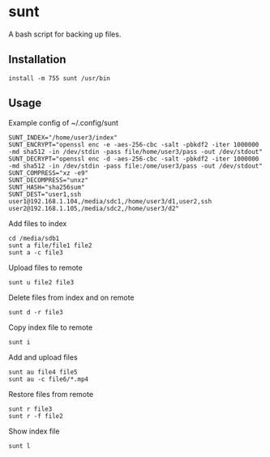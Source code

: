 # sunt

A bash script for backing up files.

## Installation
    install -m 755 sunt /usr/bin

## Usage

Example config of ~/.config/sunt

    SUNT_INDEX="/home/user3/index"
    SUNT_ENCRYPT="openssl enc -e -aes-256-cbc -salt -pbkdf2 -iter 1000000 -md sha512 -in /dev/stdin -pass file/home/user3/pass -out /dev/stdout"
    SUNT_DECRYPT="openssl enc -d -aes-256-cbc -salt -pbkdf2 -iter 1000000 -md sha512 -in /dev/stdin -pass file:/ome/user3/pass -out /dev/stdout"
    SUNT_COMPRESS="xz -e9"
    SUNT_DECOMPRESS="unxz"
    SUNT_HASH="sha256sum"
    SUNT_DEST="user1,ssh user1@192.168.1.104,/media/sdc1,/home/user3/d1,user2,ssh user2@192.168.1.105,/media/sdc2,/home/user3/d2"

Add files to index

    cd /media/sdb1
    sunt a file/file1 file2
    sunt a -c file3

Upload files to remote

    sunt u file2 file3

Delete files from index and on remote

    sunt d -r file3

Copy index file to remote

    sunt i

Add and upload files

    sunt au file4 file5
    sunt au -c file6/*.mp4

Restore files from remote

    sunt r file3
    sunt r -f file2

Show index file

    sunt l
